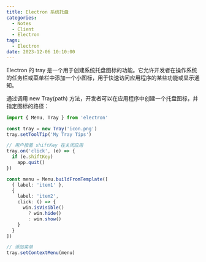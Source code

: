 ```yaml
---
title: Electron 系统托盘
categories:
  - Notes
  - Client
  - Electron
tags:
  - Electron
date: 2023-12-06 10:10:00
---
```


Electron 的 tray 是一个用于创建系统托盘图标的功能。它允许开发者在操作系统的任务栏或菜单栏中添加一个小图标，用于快速访问应用程序的某些功能或显示通知。

通过调用 new Tray(path) 方法，开发者可以在应用程序中创建一个托盘图标，并指定图标的路径：

<!-- more -->

```ts
import { Menu, Tray } from 'electron'

const tray = new Tray('icon.png')
tray.setToolTip('My Tray Tips')

// 用户按着 shiftKey 在关闭应用
tray.on('click', (e) => {
  if (e.shiftKey)
    app.quit()
})

const menu = Menu.buildFromTemplate([
  { label: 'item1' },
  {
    label: 'item2',
    click: () => {
      win.isVisible()
        ? win.hide()
        : win.show()
    }
  }
])

// 添加菜单
tray.setContextMenu(menu)
```
